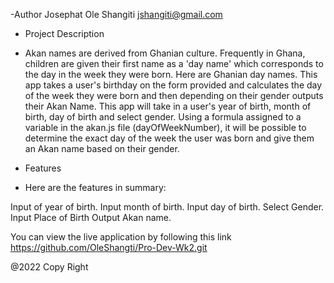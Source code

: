 -Author
Josephat Ole Shangiti
jshangiti@gmail.com

- Project Description

- Akan names are derived from Ghanian culture. Frequently in Ghana, children are given their first name as a 'day name' which corresponds to the day in the week they were born. Here are Ghanian day names. This app takes a user's birthday on the form provided and calculates the day of the week they were born and then depending on their gender outputs their Akan Name. This app will take in a user's year of birth, month of birth, day of birth and select gender. Using a formula assigned to a variable in the akan.js file (dayOfWeekNumber), it will be possible to determine the exact day of the week the user was born and give them an Akan name based on their gender.

- Features
- Here are the features in summary:

Input of year of birth.
Input month of birth.
Input day of birth.
Select Gender.
Input Place of Birth
Output Akan name.

You can view the live application by following this link <https://github.com/OleShangti/Pro-Dev-Wk2.git>

@2022 Copy Right
